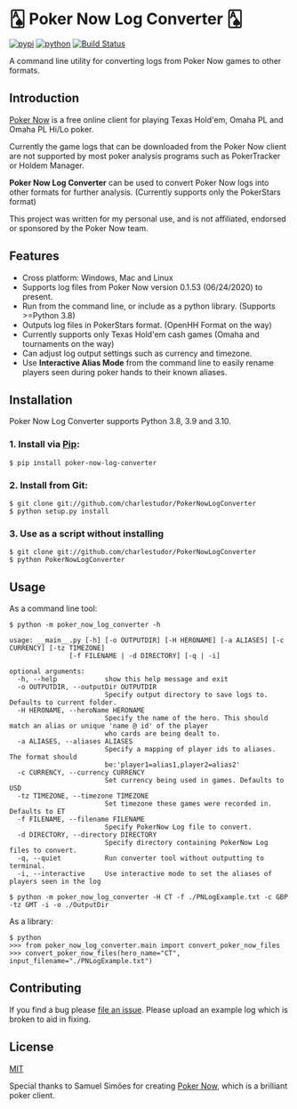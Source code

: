 # &#127137; Poker Now Log Converter &#127137;

[![pypi](https://img.shields.io/pypi/v/poker_now_log_converter.svg)](https://pypi.org/project/poker_now_log_converter/)
[![python](https://img.shields.io/pypi/pyversions/poker_now_log_converter.svg)](https://pypi.org/project/poker_now_log_converter/)
[![Build Status](https://github.com/charlestudor/PokerNowLogConverter/actions/workflows/main.yml/badge.svg?branch=master)](https://github.com/charlestudor/PokerNowLogConverter/actions)

A  command line utility for converting logs from Poker Now games to other formats.


## Introduction

[Poker Now](https://www.pokernow.club) is a free online client for playing Texas Hold'em, Omaha PL and Omaha PL Hi/Lo poker.

Currently the game logs that can be downloaded from the Poker Now client are not supported by most poker analysis programs
such as PokerTracker or Holdem Manager.

**Poker Now Log Converter** can be used to convert Poker Now logs into other formats for further analysis.
(Currently supports only the PokerStars format)

This project was written for my personal use, and is not affiliated, endorsed or sponsored by the Poker Now team.

## Features

- Cross platform: Windows, Mac and Linux
- Supports log files from Poker Now version 0.1.53 (06/24/2020) to present.
- Run from the command line, or include as a python library. (Supports >=Python 3.8)
- Outputs log files in PokerStars format. (OpenHH Format on the way)
- Currently supports only Texas Hold'em cash games (Omaha and tournaments on the way)
- Can adjust log output settings such as currency and timezone.
- Use **Interactive Alias Mode** from the command line to easily rename players seen during poker hands to their known aliases.
 
## Installation

Poker Now Log Converter supports Python 3.8, 3.9 and 3.10.

### 1. Install via [Pip](http://www.pip-installer.org/):

    $ pip install poker-now-log-converter

### 2. Install from Git:
    $ git clone git://github.com/charlestudor/PokerNowLogConverter
    $ python setup.py install
    
### 3. Use as a script without installing
    $ git clone git://github.com/charlestudor/PokerNowLogConverter
    $ python PokerNowLogConverter

## Usage

As a command line tool:

    $ python -m poker_now_log_converter -h
    
    usage: __main__.py [-h] [-o OUTPUTDIR] [-H HERONAME] [-a ALIASES] [-c CURRENCY] [-tz TIMEZONE]
                   [-f FILENAME | -d DIRECTORY] [-q | -i]

    optional arguments:
      -h, --help            show this help message and exit
      -o OUTPUTDIR, --outputDir OUTPUTDIR
                            Specify output directory to save logs to. Defaults to current folder.
      -H HERONAME, --heroName HERONAME
                            Specify the name of the hero. This should match an alias or unique 'name @ id' of the player
                            who cards are being dealt to.
      -a ALIASES, --aliases ALIASES
                            Specify a mapping of player ids to aliases. The format should
                            be:'player1=alias1,player2=alias2'
      -c CURRENCY, --currency CURRENCY
                            Set currency being used in games. Defaults to USD
      -tz TIMEZONE, --timezone TIMEZONE
                            Set timezone these games were recorded in. Defaults to ET
      -f FILENAME, --filename FILENAME
                            Specify PokerNow Log file to convert.
      -d DIRECTORY, --directory DIRECTORY
                            Specify directory containing PokerNow Log files to convert.
      -q, --quiet           Run converter tool without outputting to terminal.
      -i, --interactive     Use interactive mode to set the aliases of players seen in the log
      
    $ python -m poker_now_log_converter -H CT -f ./PNLogExample.txt -c GBP -tz GMT -i -o ./OutputDir

As a library:

    $ python
    >>> from poker_now_log_converter.main import convert_poker_now_files
    >>> convert_poker_now_files(hero_name="CT", input_filename="./PNLogExample.txt")
    
## Contributing

If you find a bug please [file an issue](https://www.github.com/charlestudor/PokerNowLogConverter/issues?q=is%3Aopen).
Please upload an example log which is broken to aid in fixing.

## License
[MIT](LICENSE.TXT)



Special thanks to Samuel Simões for creating [Poker Now](https://www.pokernow.club), which is a brilliant poker client.
